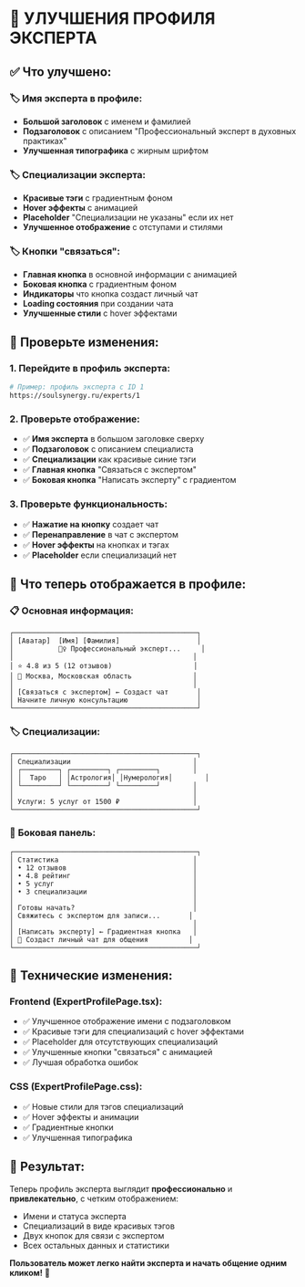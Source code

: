 # 🎨 УЛУЧШЕНИЯ ПРОФИЛЯ ЭКСПЕРТА

## ✅ Что улучшено:

### 🏷️ **Имя эксперта в профиле:**
- **Большой заголовок** с именем и фамилией
- **Подзаголовок** с описанием "Профессиональный эксперт в духовных практиках"
- **Улучшенная типографика** с жирным шрифтом

### 🏷️ **Специализации эксперта:**
- **Красивые тэги** с градиентным фоном
- **Hover эффекты** с анимацией
- **Placeholder** "Специализации не указаны" если их нет
- **Улучшенное отображение** с отступами и стилями

### 🏷️ **Кнопки "связаться":**
- **Главная кнопка** в основной информации с анимацией
- **Боковая кнопка** с градиентным фоном
- **Индикаторы** что кнопка создаст личный чат
- **Loading состояния** при создании чата
- **Улучшенные стили** с hover эффектами

## 🧪 **Проверьте изменения:**

### 1. **Перейдите в профиль эксперта:**
```bash
# Пример: профиль эксперта с ID 1
https://soulsynergy.ru/experts/1
```

### 2. **Проверьте отображение:**
- ✅ **Имя эксперта** в большом заголовке сверху
- ✅ **Подзаголовок** с описанием специалиста
- ✅ **Специализации** как красивые синие тэги
- ✅ **Главная кнопка** "Связаться с экспертом"
- ✅ **Боковая кнопка** "Написать эксперту" с градиентом

### 3. **Проверьте функциональность:**
- ✅ **Нажатие на кнопку** создает чат
- ✅ **Перенаправление** в чат с экспертом
- ✅ **Hover эффекты** на кнопках и тэгах
- ✅ **Placeholder** если специализаций нет

## 🎯 **Что теперь отображается в профиле:**

### 📋 **Основная информация:**
```
┌─────────────────────────────────────────────┐
│ [Аватар]  [Имя] [Фамилия]                   │
│           🧘‍♀️ Профессиональный эксперт...     │
│                                            │
│ ⭐ 4.8 из 5 (12 отзывов)                    │
│ 📍 Москва, Московская область               │
│                                            │
│ [Связаться с экспертом] ← Создаст чат       │
│ Начните личную консультацию                 │
└─────────────────────────────────────────────┘
```

### 🏷️ **Специализации:**
```
┌─────────────────────────────────────────────┐
│ Специализации                              │
│ ┌─────────┐ ┌─────────┐ ┌─────────┐        │
│ │  Таро   │ │Астрология│ │Нумерология│        │
│ └─────────┘ └─────────┘ └─────────┘        │
│                                            │
│ Услуги: 5 услуг от 1500 ₽                  │
└─────────────────────────────────────────────┘
```

### 💬 **Боковая панель:**
```
┌─────────────────────────────────────────────┐
│ Статистика                                 │
│ • 12 отзывов                               │
│ • 4.8 рейтинг                              │
│ • 5 услуг                                  │
│ • 3 специализации                          │
│                                            │
│ Готовы начать?                             │
│ Свяжитесь с экспертом для записи...       │
│                                            │
│ [Написать эксперту] ← Градиентная кнопка   │
│ 💬 Создаст личный чат для общения          │
└─────────────────────────────────────────────┘
```

## 🔧 **Технические изменения:**

### **Frontend (ExpertProfilePage.tsx):**
- ✅ Улучшенное отображение имени с подзаголовком
- ✅ Красивые тэги для специализаций с hover эффектами
- ✅ Placeholder для отсутствующих специализаций
- ✅ Улучшенные кнопки "связаться" с анимацией
- ✅ Лучшая обработка ошибок

### **CSS (ExpertProfilePage.css):**
- ✅ Новые стили для тэгов специализаций
- ✅ Hover эффекты и анимации
- ✅ Градиентные кнопки
- ✅ Улучшенная типографика

## 🚀 **Результат:**
Теперь профиль эксперта выглядит **профессионально** и **привлекательно**, с четким отображением:
- Имени и статуса эксперта
- Специализаций в виде красивых тэгов
- Двух кнопок для связи с экспертом
- Всех остальных данных и статистики

**Пользователь может легко найти эксперта и начать общение одним кликом!** 🎉
